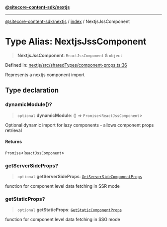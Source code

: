 [**@sitecore-content-sdk/nextjs**](../../README.md)

***

[@sitecore-content-sdk/nextjs](../../README.md) / [index](../README.md) / NextjsJssComponent

# Type Alias: NextjsJssComponent

> **NextjsJssComponent**: `ReactJssComponent` & `object`

Defined in: [nextjs/src/sharedTypes/component-props.ts:36](https://github.com/Sitecore/content-sdk/blob/83cb65a3c972c72b48c373cdf1da3de357f70681/packages/nextjs/src/sharedTypes/component-props.ts#L36)

Represents a nextjs component import

## Type declaration

### dynamicModule()?

> `optional` **dynamicModule**: () => `Promise`\<`ReactJssComponent`\>

Optional dynamic import for lazy components - allows component props retrieval

#### Returns

`Promise`\<`ReactJssComponent`\>

### getServerSideProps?

> `optional` **getServerSideProps**: [`GetServerSideComponentProps`](GetServerSideComponentProps.md)

function for component level data fetching in SSR mode

### getStaticProps?

> `optional` **getStaticProps**: [`GetStaticComponentProps`](GetStaticComponentProps.md)

function for component level data fetching in SSG mode
